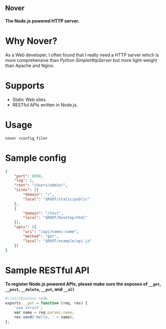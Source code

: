 ## Nover

#### The Node.js powered HTTP server.

Why Nover?
==========

As a Web developer, I often found that I really need a HTTP server which is more comprehensive than *Python SimpleHttpServer* but more light-weight than Apache and Nginx.

Supports
========

* Static Web sites.
* RESTful APIs written in Node.js.

Usage
=====

    nover <config_file>

Sample config
=============

```json
{
    "port": 8080,
    "log": 1,
    "root": "/Users/admin/",
    "sites": [{
        "domain": "/",
        "local": "$ROOT/static/public"
    },
    {
        "domain": "/test",
        "local": "$ROOT/Desktop/html"
    }],
    "apis": [{
        "uri": "/api/name/:name",
        "method": "get",
        "local": "$ROOT/example/api.js"
    }]
}
```

Sample RESTful API
==================

**To register Node.js powered APIs, please make sure the exposes of `__get`, `__post`, `__delete`, `__put`, and `__all`**

```javascript
#!/usr/bin/env node
exports.__get = function (req, res) {
    'use strict';
    var name = req.params.name;
    res.send('Hello, ' + name);
};
```

